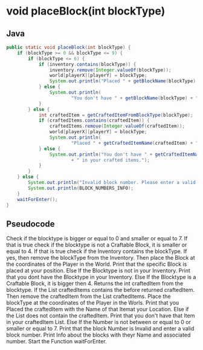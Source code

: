 # void placeBlock(int blockType)

## Java

```java
public static void placeBlock(int blockType) {
    if (blockType >= 0 && blockType <= 9) {
        if (blockType <= 6) {
            if (inventory.contains(blockType)) {
                inventory.remove(Integer.valueOf(blockType));
                world[playerX][playerY] = blockType;
                System.out.println("Placed " + getBlockName(blockType) + " at your position.");
            } else {
                System.out.println(
                        "You don't have " + getBlockName(blockType) + " in your inventory.");
            }
        } else {
            int craftedItem = getCraftedItemFromBlockType(blockType);
            if (craftedItems.contains(craftedItem)) {
                craftedItems.remove(Integer.valueOf(craftedItem));
                world[playerX][playerY] = blockType;
                System.out.println(
                        "Placed " + getCraftedItemName(craftedItem) + " at your position.");
            } else {
                System.out.println("You don't have " + getCraftedItemName(craftedItem)
                        + " in your crafted items.");
            }
        }
    } else {
        System.out.println("Invalid block number. Please enter a valid block number.");
        System.out.println(BLOCK_NUMBERS_INFO);
    }
    waitForEnter();
}
```

## Pseudocode

Check if the blocktype is bigger or equal to 0 and smaller or equal to 7.
    If that is true check if the blocktype is not a Craftable Block, it is smaller or equal to 4.
        If that is true check if the Inventory contains the blockType.
            If yes, then remove the blockType from the Inventory.
            Then place the Block at the coordinates of the Player in the World.
            Print that the specific Block is placed at your position.
        Else If the Blocktype is not in your Inventory.
            Print that you dont have the Blocktype in your Inventory.
    Else If the Blocktype is a Craftable Block, it is bigger then 4.
        Returns the int craftedItem from the blocktype.
        If the List craftedItems contains the before returned craftedItem.
            Then remove the craftedItem from the List craftedItems.
            Place the blockType at the coordinates of the Player in the Worls.
            Print that you Placed the craftedItem with the Name of that Itemat your Location.
        Else if the List does not contain the craftedItem.
            Print that you don't have that Item in your craftedItem List.
Else If the Number is not between or equal to 0 or smaller or equal to 7.
    Print that the block Number is Invalid and enter a valid block number.
    Print Info about the blocks with theyr Name and associated number.
Start the Function waitForEnter.